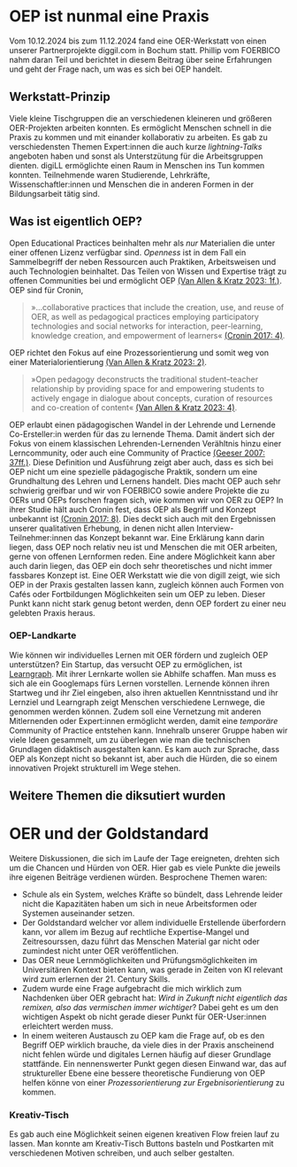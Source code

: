 # OEP ist nunmal eine Praxis
Vom 10.12.2024 bis zum 11.12.2024 fand eine OER-Werkstatt von einen unserer Partnerprojekte diggil.com in Bochum statt. Phillip vom FOERBICO nahm daran Teil und berichtet in diesem Beitrag über seine Erfahrungen und geht der Frage nach, um was es sich bei OEP handelt.

## Werkstatt-Prinzip
Viele kleine Tischgruppen die an verschiedenen kleineren und größeren OER-Projekten arbeiten konnten. Es ermöglicht Menschen schnell in die Praxis zu kommen und mit einander kollaborativ zu arbeiten. Es gab zu verschiedensten Themen Expert:innen die auch kurze *lightning-Talks* angeboten haben und sonst als Unterstzütung für die Arbeitsgruppen dienten. digiLL ermöglichte einen Raum in Menschen ins Tun kommen konnten. Teilnehmende waren Studierende, Lehrkräfte, Wissenschaftler:innen und Menschen die in anderen Formen in der Bildungsarbeit tätig sind. 

## Was ist eigentlich OEP?

Open Educational Practices beinhalten mehr als *nur* Materialien die unter einer offenen Lizenz verfügbar sind. *Openness* ist in dem Fall ein Sammelbegriff der neben Ressourcen auch Praktiken, Arbeitsweisen und auch Technologien beinhaltet. Das Teilen von Wissen und Expertise trägt zu offenen Communities bei und ermöglicht OEP [(Van Allen & Kratz 2023: 1f.)](http://dx.doi.org/10.25304/rlt.v31.2829). OEP sind für Cronin, 
>»...collaborative practices that include the creation, use, and reuse of OER, as well as pedagogical practices employing participatory technologies and social networks for interaction, peer-learning, knowledge creation, and empowerment of learners« [(Cronin 2017: 4)](https://www.irrodl.org/index.php/irrodl/article/view/3096). 

OEP richtet den Fokus auf eine Prozessorientierung und somit weg von einer Materialorientierung [(Van Allen & Kratz 2023: 2)](http://dx.doi.org/10.25304/rlt.v31.2829). 

>»Open pedagogy deconstructs the traditional student–teacher relationship by providing space for and empowering students to actively engage in dialogue about concepts, curation of resources and co-creation of content« [(Van Allen & Kratz 2023: 4)](http://dx.doi.org/10.25304/rlt.v31.2829).

OEP erlaubt einen pädagogischen Wandel in der Lehrende und Lernende Co-Ersteller:in werden für das zu lernende Thema. Damit ändert sich der Fokus von einem klassischen Lehrenden-Lernenden Verähltnis hinzu einer Lerncommunity, oder auch eine Community of Practice [(Geeser 2007: 37ff.)](https://www.olcos.org/cms/upload/docs/olcos_roadmap.pdf). Diese Definition und Ausführung zeigt aber auch, dass es sich bei OEP nicht um eine spezielle pädagogische Praktik, sondern um eine Grundhaltung des Lehren und Lernens handelt. Dies macht OEP auch sehr schwierig greifbar und wir von FOERBICO sowie andere Projekte die zu OERs und OEPs forschen fragen sich, wie kommen wir von OER zu OEP? In ihrer Studie hält auch Cronin fest, dass OEP als Begriff und Konzept unbekannt ist [(Cronin 2017: 8)](https://www.irrodl.org/index.php/irrodl/article/view/3096). 
Dies deckt sich auch mit den Ergebnissen unserer qualitativen Erhebung, in denen nicht allen Interview-Teilnehmer:innen das Konzept bekannt war. Eine Erklärung kann darin liegen, dass OEP noch relativ neu ist und Menschen die mit OER arbeiten, gerne von offenen Lernformen reden. Eine andere Möglichkeit kann aber auch darin liegen, das OEP ein doch sehr theoretisches und nicht immer fassbares Konzept ist.  Eine OER Werkstatt wie die von digill zeigt, wie sich OEP in der Praxis gestalten lassen kann, zugleich können auch Formen von Cafés oder Fortbildungen Möglichkeiten sein um OEP zu leben. Dieser Punkt kann nicht stark genug betont werden, denn OEP fordert zu einer neu gelebten Praxis heraus.

### OEP-Landkarte
Wie können wir individuelles Lernen mit OER fördern und zugleich OEP unterstützen? Ein Startup, das versucht OEP zu ermöglichen, ist [Learngraph](learngraph.org). Mit ihrer Lernkarte wollen sie Abhilfe schaffen. Man muss es sich ale ein Googlemaps fürs Lernen vorstellen. Lernende können ihren Startweg und ihr Ziel eingeben, also ihren aktuellen Kenntnisstand und ihr Lernziel und Learngraph zeigt Menschen verschiedene Lernwege, die genommen werden können. Zudem soll eine Vernetzung mit anderen Mitlernenden oder Expert:innen ermöglicht werden, damit eine *temporäre* Community of Practice entstehen kann. 
Innehralb unserer Gruppe haben wir viele Ideen gesammelt, um zu überlegen wie man die technischen Grundlagen didaktisch ausgestalten kann. Es kam auch zur Sprache, dass OEP als Konzept nicht so bekannt ist, aber auch die Hürden, die so einem innovativen Projekt strukturell im Wege stehen.

## Weitere Themen die diksutiert wurden
# OER und der Goldstandard
Weitere Diskussionen, die sich im Laufe der Tage ereigneten, drehten sich um die Chancen und Hürden von OER. Hier gab es viele Punkte die jeweils ihre eigenen Beiträge verdienen würden. Besprochene Themen waren: 
- Schule als ein System, welches Kräfte so bündelt, dass Lehrende leider nicht die Kapazitäten haben um sich in neue Arbeitsformen oder Systemen auseinander setzen.
- Der Goldstandard welcher vor allem individuelle Erstellende überfordern kann, vor allem im Bezug auf rechtliche Expertise-Mangel und Zeitresourssen, dazu führt das Menschen Material gar nicht oder zumindest nicht unter OER veröffentlichen.
- Das OER neue Lernmöglichkeiten und Prüfungsmöglichkeiten im Universitären Kontext bieten kann, was gerade in Zeiten von KI relevant wird zum erlernen der 21. Century Skills.
- Zudem wurde eine Frage aufgebracht die mich wirklich zum Nachdenken über OER gebracht hat: *Wird in Zukunft nicht eigentlich das remixen, also das vermischen immer wichtiger*? Dabei geht es um den wichtigen Aspekt ob nicht gerade dieser Punkt für OER-User:innen erleichtert werden muss.
- In einem weiteren Austausch zu OEP kam die Frage auf, ob es den Begriff OEP wirklich brauche, da viele dies in der Praxis anscheinend nicht fehlen würde und digitales Lernen häufig auf dieser Grundlage stattfände. Ein nennenswerter Punkt gegen diesen Einwand war, das auf struktureller Ebene eine bessere theoretische Fundierung von OEP helfen könne von einer *Prozessorientierung zur Ergebnisorientierung* zu kommen. 

### Kreativ-Tisch
Es gab auch eine Möglichkeit seinen eigenen kreativen Flow freien lauf zu lassen. Man konnte am Kreativ-Tisch Buttons basteln und Postkarten mit verschiedenen Motiven schreiben, und auch selber gestalten.
